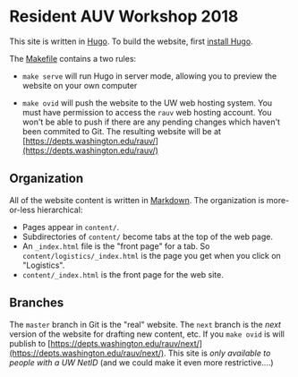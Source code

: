 # Resident AUV Workshop 2018

This site is written in [Hugo](https://gohugo.io).   To build the website, first [install Hugo](https://gohugo.io/getting-started/installing/).

The [Makefile](Makefile) contains a two rules:

  - `make serve` will run Hugo in server mode,
    allowing you to preview the website on your own computer

  - `make ovid` will push the website to the UW web hosting system.
    You must have permission to access the `rauv` web hosting account.  You won't be able to push if there are any pending changes which haven't been commited to Git.
    The resulting website will be at [https://depts.washington.edu/rauv/](https://depts.washington.edu/rauv/)

## Organization

All of the website content is written in [Markdown](https://daringfireball.net/projects/markdown/).  The organization is
more-or-less hierarchical:

- Pages appear in `content/`.
- Subdirectories of `content/` become tabs at the top of the web page.
- An `_index.html` file is the "front page" for a tab.  So `content/logistics/_index.html` is the page you get when you click on "Logistics".
- `content/_index.html` is the front page for the web site.

## Branches

The `master` branch in Git is the "real" website.   The `next` branch is the _next_ version of the website for drafting new content, etc.   If you `make ovid` is will publish to [https://depts.washington.edu/rauv/next/](https://depts.washington.edu/rauv/next/).   This site is _only available to people with a UW NetID_  (and we could make it even more restrictive....)


<!-- ## [Projects Folder](projects) -->
